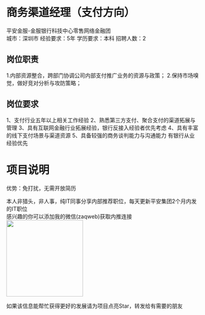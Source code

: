 # 商务渠道经理（支付方向）
平安金服-金服银行科技中心零售网络金融团  
城市：深圳市 经验要求：5年 学历要求：本科  招聘人数：2

## 岗位职责
1.内部资源整合，跨部门协调公司内部支付推广业务的资源与政策；
   2.保持市场嗅觉，做好竞对分析与攻防策略；

## 岗位要求
1、支付行业五年以上相关工作经验 
   2、熟悉第三方支付、聚合支付的渠道拓展与管理 
   3、具有互联网金融行业拓展经验，银行反接入经验者优先考虑 
   4、具有丰富的线下支付场景与渠道资源 
   5、具备较强的商务谈判能力与沟通能力 有银行从业经验优先

# 项目说明

优势：免打扰，无需开放简历

本人非猎头，非人事，纯IT同事分享内部推荐职位，每天更新平安集团2个月内发的IT职位  
感兴趣的你可以添加我的微信(zaqweb)获取内推连接  
<img src="https://github.com/zaqweb/PA-IT-JOBS/blob/master/WechatICode.jpeg"  height="200" width="200">

如果该信息能帮忙获得更好的发展请为项目点亮Star，转发给有需要的朋友




